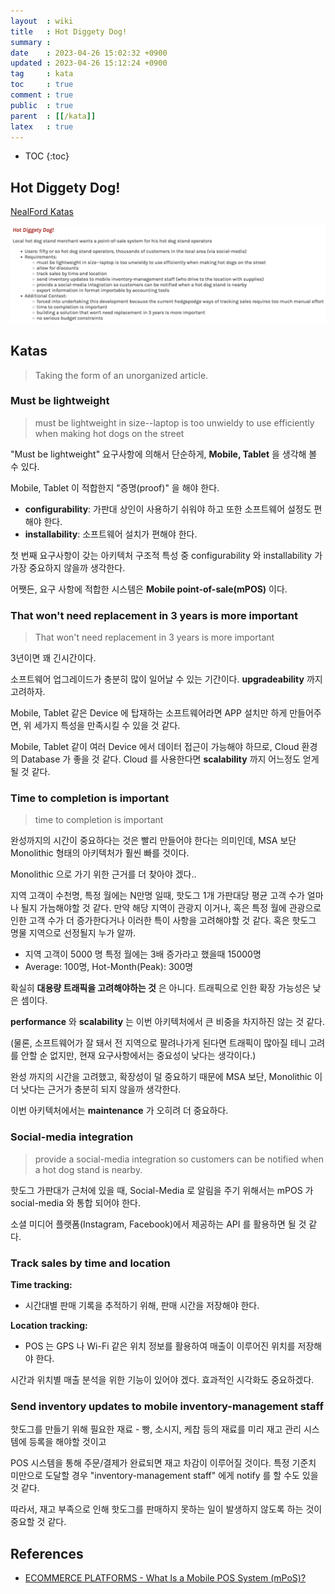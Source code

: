 ```yaml
---
layout  : wiki
title   : Hot Diggety Dog!
summary : 
date    : 2023-04-26 15:02:32 +0900
updated : 2023-04-26 15:12:24 +0900
tag     : kata
toc     : true
comment : true
public  : true
parent  : [[/kata]]
latex   : true
---
```

* TOC
{:toc}

## Hot Diggety Dog!

[NealFord Katas](https://nealford.com/katas/list.html)

![](/resource/wiki/kata-hotdog/hotdog.png)

## Katas

> Taking the form of an unorganized article.

### Must be lightweight

> must be lightweight in size--laptop is too unwieldy to use efficiently when making hot dogs on the street

"Must be lightweight" 요구사항에 의해서 단순하게, __Mobile, Tablet__ 을 생각해 볼 수 있다.

Mobile, Tablet 이 적합한지 "증명(proof)" 을 해야 한다.

- __configurability__: 가판대 상인이 사용하기 쉬워야 하고 또한 소프트웨어 설정도 편해야 한다.
- __installability__: 소프트웨어 설치가 편해야 한다.

첫 번째 요구사항이 갖는 아키텍처 구조적 특성 중 configurability 와 installability 가 가장 중요하지 않을까 생각한다.

어쨋든, 요구 사항에 적합한 시스템은 __Mobile point-of-sale(mPOS)__ 이다.

### That won't need replacement in 3 years is more important

> That won't need replacement in 3 years is more important

3년이면 꽤 긴시간이다.

소프트웨어 업그레이드가 충분히 많이 일어날 수 있는 기간이다. __upgradeability__ 까지 고려하자.

Mobile, Tablet 같은 Device 에 탑재하는 소프트웨어라면 APP 설치만 하게 만들어주면, 위 세가지 특성을 만족시킬 수 있을 것 같다.

Mobile, Tablet 같이 여러 Device 에서 데이터 접근이 가능해야 하므로, Cloud 환경의 Database 가 좋을 것 같다.
Cloud 를 사용한다면 __scalability__ 까지 어느정도 얻게 될 것 같다.

### Time to completion is important

> time to completion is important

완성까지의 시간이 중요하다는 것은 빨리 만들어야 한다는 의미인데, MSA 보단 Monolithic 형태의 아키텍처가 훨씬 빠를 것이다.

Monolithic 으로 가기 위한 근거를 더 찾아야 겠다.. 

지역 고객이 수천명, 특정 월에는 N만명 일때, 핫도그 1개 가판대당 평균 고객 수가 얼마나 될지 가늠해야할 것 같다.
만약 해당 지역이 관광지 이거나, 혹은 특정 월에 관광으로 인한 고객 수가 더 증가한다거나 이러한 특이 사항을 고려해야할 것 같다.
혹은 핫도그 명물 지역으로 선정될지 누가 알까.

- 지역 고객이 5000 명 특정 월에는 3배 증가라고 했을때 15000명 
- Average: 100명, Hot-Month(Peak): 300명

확실히 __대용량 트래픽을 고려해야하는 것__ 은 아니다. 트래픽으로 인한 확장 가능성은 낮은 셈이다.

__performance__ 와 __scalability__ 는 이번 아키텍처에서 큰 비중을 차지하진 않는 것 같다. 

(물론, 소프트웨어가 잘 돼서 전 지역으로 팔려나가게 된다면 트래픽이 많아질 테니 고려를 안할 순 없지만, 현재 요구사항에서는 중요성이 낮다는 생각이다.)

완성 까지의 시간을 고려했고, 확장성이 덜 중요하기 때문에 MSA 보단, Monolithic 이 더 낫다는 근거가 충분히 되지 않을까 생각한다.

이번 아키텍처에서는 __maintenance__ 가 오히려 더 중요하다.

### Social-media integration

> provide a social-media integration so customers can be notified when a hot dog stand is nearby.

핫도그 가판대가 근처에 있을 때, Social-Media 로 알림을 주기 위해서는 mPOS 가 social-media 와 통합 되어야 한다.

소셜 미디어 플랫폼(Instagram, Facebook)에서 제공하는 API 를 활용하면 될 것 같다.

### Track sales by time and location

__Time tracking:__
- 시간대별 판매 기록을 추적하기 위해, 판매 시간을 저장해야 한다.

__Location tracking:__
- POS 는 GPS 나 Wi-Fi 같은 위치 정보를 활용하여 매출이 이루어진 위치를 저장해야 한다.

시간과 위치별 매출 분석을 위한 기능이 있어야 겠다. 효과적인 시각화도 중요하겠다.

### Send inventory updates to mobile inventory-management staff

핫도그를 만들기 위해 필요한 재료 - 빵, 소시지, 케찹 등의 재료를 미리 재고 관리 시스템에 등록을 해야할 것이고

POS 시스템을 통해 주문/결제가 완료되면 재고 차감이 이루어질 것이다. 특정 기준치 미만으로 도달할 경우 "inventory-management staff" 에게
notify 를 할 수도 있을 것 같다.

따라서, 재고 부족으로 인해 핫도그를 판매하지 못하는 일이 발생하지 않도록 하는 것이 중요할 것 같다.

## References

- [ECOMMERCE PLATFORMS - What Is a Mobile POS System (mPoS)?](https://ecommerce-platforms.com/glossary/what-is-mobile-pos-system)